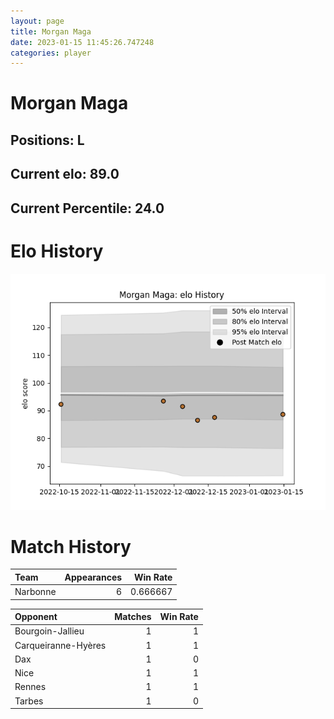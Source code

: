 ```yaml
---  
layout: page  
title: Morgan Maga  
date: 2023-01-15 11:45:26.747248  
categories: player  
---
```

# Morgan Maga

## Positions: L

## Current elo: 89.0

## Current Percentile: 24.0

# Elo History


![elo history](history_MorganMaga.png)
# Match History


| Team     |   Appearances |   Win Rate |
|:---------|--------------:|-----------:|
| Narbonne |             6 |   0.666667 |

| Opponent            |   Matches |   Win Rate |
|:--------------------|----------:|-----------:|
| Bourgoin-Jallieu    |         1 |          1 |
| Carqueiranne-Hyères |         1 |          1 |
| Dax                 |         1 |          0 |
| Nice                |         1 |          1 |
| Rennes              |         1 |          1 |
| Tarbes              |         1 |          0 |